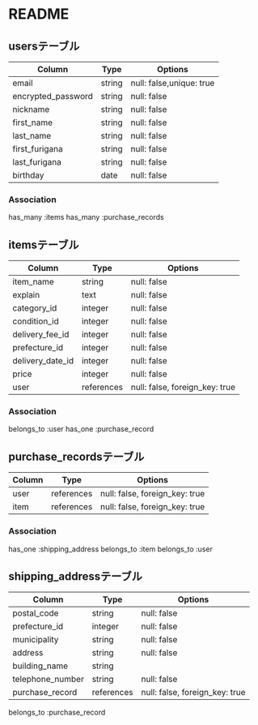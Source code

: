 # README

## usersテーブル

|Column               |Type     |Options                  |
|---------------------|---------|-------------------------|
|email                |string   |null: false,unique: true |
|encrypted_password   |string   |null: false              |
|nickname             |string   |null: false              |
|first_name           |string   |null: false              |
|last_name            |string   |null: false              |
|first_furigana       |string   |null: false              |
|last_furigana        |string   |null: false              |
|birthday             |date     |null: false              |


### Association
has_many :items
has_many :purchase_records

## itemsテーブル

|Column               |Type       |Options                        |
|---------------------|-----------|-------------------------------|
|item_name            |string     |null: false                    |
|explain              |text       |null: false                    |
|category_id          |integer    |null: false                    |
|condition_id         |integer    |null: false                    |
|delivery_fee_id      |integer    |null: false                    |
|prefecture_id        |integer    |null: false                    |
|delivery_date_id     |integer    |null: false                    |
|price                |integer    |null: false                    |
|user                 |references |null: false, foreign_key: true |



### Association
belongs_to :user
has_one :purchase_record

## purchase_recordsテーブル

|Column      |Type      |Options                        |
|------------|----------|-------------------------------|
|user        |references|null: false, foreign_key: true |
|item        |references|null: false, foreign_key: true |


### Association
has_one :shipping_address
belongs_to :item
belongs_to :user

## shipping_addressテーブル

|Column               |Type      |Options                        |
|---------------------|----------|-------------------------------|
|postal_code          |string    |null: false                    |
|prefecture_id        |integer   |null: false                    |
|municipality         |string    |null: false                    |
|address              |string    |null: false                    |
|building_name        |string    |                               |
|telephone_number     |string    |null: false                    |
|purchase_record      |references|null: false, foreign_key: true |

belongs_to :purchase_record
